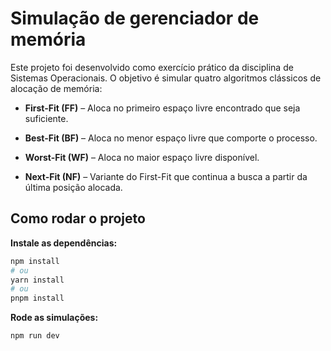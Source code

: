 # Simulação de gerenciador de memória

Este projeto foi desenvolvido como exercício prático da disciplina de Sistemas Operacionais.
O objetivo é simular quatro algoritmos clássicos de alocação de memória:

- **First-Fit (FF)** – Aloca no primeiro espaço livre encontrado que seja suficiente.

- **Best-Fit (BF)** – Aloca no menor espaço livre que comporte o processo.

- **Worst-Fit (WF)** – Aloca no maior espaço livre disponível.

- **Next-Fit (NF)** – Variante do First-Fit que continua a busca a partir da última posição alocada.

## Como rodar o projeto

**Instale as dependências:**

```bash
npm install
# ou
yarn install
# ou
pnpm install
```

**Rode as simulações:**

```bash
npm run dev
```
